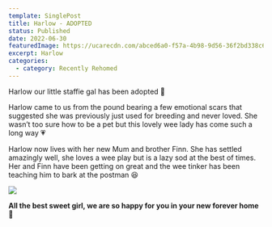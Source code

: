 ```yaml
---
template: SinglePost
title: Harlow - ADOPTED
status: Published
date: 2022-06-30
featuredImage: https://ucarecdn.com/abced6a0-f57a-4b98-9d56-36f2bd338c62/
excerpt: Harlow
categories:
  - category: Recently Rehomed
---
```



Harlow our little staffie gal has been adopted 🤗


Harlow came to us from the pound bearing a few emotional scars that suggested she was previously just used for breeding and never loved. She wasn’t too sure how to be a pet but this lovely wee lady has come such a long way 💗


Harlow now lives with her new Mum and brother Finn. She has settled amazingly well, she loves a wee play but is a lazy sod at the best of times. Her and Finn have been getting on great and the wee tinker has been teaching him to bark at the postman 😆




![](https://ucarecdn.com/64ddb9e0-b190-4538-8ee0-c7328a6f83c2/)



**All the best sweet girl, we are so happy for you in your new forever home 🏡**